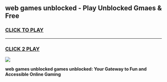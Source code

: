 
## web games unblocked - Play Unblocked Gmaes & Free
<h3>
<a href="https://news.freeplayer.one?title=web_games_unblocked&ref=23F">CLICK TO PLAY</a></h3>
<hr>

<h3>
<a href="https://news.freeplayer.one?title=web_games_unblocked&ref=23F">CLICK 2 PLAY</a>
  
</h3>

<a href="https://news.freeplayer.one?title=web_games_unblocked&ref=23F/"><img src="https://clearcache.store/games.png"></a>


**web games unblocked games unblocked: Your Gateway to Fun and Accessible Online Gaming**
